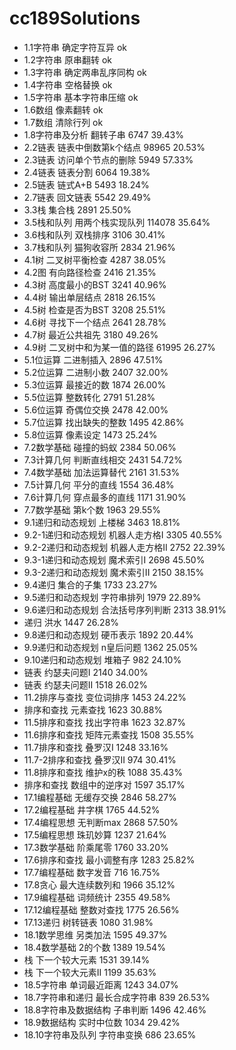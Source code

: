 # cc189Solutions

- 1.1字符串	确定字符互异 ok
- 1.2字符串	原串翻转 ok
- 1.3字符串	确定两串乱序同构 ok
- 1.4字符串	空格替换 ok
- 1.5字符串	基本字符串压缩 ok
- 1.6数组	像素翻转 ok
- 1.7数组	清除行列 ok
- 1.8字符串及分析	翻转子串	6747	39.43%
- 2.2链表	链表中倒数第k个结点	98965	20.53%
- 2.3链表	访问单个节点的删除	5949	57.33%
- 2.4链表	链表分割	6064	19.38%
- 2.5链表	链式A+B	5493	18.24%
- 2.7链表	回文链表	5542	29.49%
- 3.3栈	集合栈	2891	25.50%
- 3.5栈和队列	用两个栈实现队列	114078	35.64%
- 3.6栈和队列	双栈排序	3106	30.41%
- 3.7栈和队列	猫狗收容所	2834	21.96%
- 4.1树	二叉树平衡检查	4287	38.05%
- 4.2图	有向路径检查	2416	21.35%
- 4.3树	高度最小的BST	3241	40.96%
- 4.4树	输出单层结点	2818	26.15%
- 4.5树	检查是否为BST	3208	25.51%
- 4.6树	寻找下一个结点	2641	28.78%
- 4.7树	最近公共祖先	3180	49.26%
- 4.9树	二叉树中和为某一值的路径	61995	26.27%
- 5.1位运算	二进制插入	2896	47.51%
- 5.2位运算	二进制小数	2407	32.00%
- 5.3位运算	最接近的数	1874	26.00%
- 5.5位运算	整数转化	2791	51.28%
- 5.6位运算	奇偶位交换	2478	42.00%
- 5.7位运算	找出缺失的整数	1495	42.86%
- 5.8位运算	像素设定	1473	25.24%
- 7.2数学基础	碰撞的蚂蚁	2384	50.06%
- 7.3计算几何	判断直线相交	2431	54.72%
- 7.4数学基础	加法运算替代	2161	31.53%
- 7.5计算几何	平分的直线	1554	36.48%
- 7.6计算几何	穿点最多的直线	1171	31.90%
- 7.7数学基础	第k个数	1963	29.55%
- 9.1递归和动态规划	上楼梯	3463	18.81%
- 9.2-1递归和动态规划	机器人走方格I	3305	40.55%
- 9.2-2递归和动态规划	机器人走方格II	2752	22.39%
- 9.3-1递归和动态规划	魔术索引I	2698	45.50%
- 9.3-2递归和动态规划	魔术索引II	2150	38.15%
- 9.4递归	集合的子集	1733	23.27%
- 9.5递归和动态规划	字符串排列	1979	22.89%
- 9.6递归和动态规划	合法括号序列判断	2313	38.91%
- 递归	洪水	1447	26.28%
- 9.8递归和动态规划	硬币表示	1892	20.44%
- 9.9递归和动态规划	n皇后问题	1362	25.05%
- 9.10递归和动态规划	堆箱子	982	24.10%
- 链表	约瑟夫问题I	2140	34.00%
- 链表	约瑟夫问题II	1518	26.02%
- 11.2排序与查找	变位词排序	1453	24.22%
- 排序和查找	元素查找	1623	30.88%
- 11.5排序和查找	找出字符串	1623	32.87%
- 11.6排序和查找	矩阵元素查找	1508	35.55%
- 11.7排序和查找	叠罗汉I	1248	33.16%
- 11.7-2排序和查找	叠罗汉II	974	30.41%
- 11.8排序和查找	维护x的秩	1088	35.43%
- 排序和查找	数组中的逆序对	1597	35.17%
- 17.1编程基础	无缓存交换	2846	58.27%
- 17.2编程基础	井字棋	1765	44.52%
- 17.4编程思想	无判断max	2868	57.50%
- 17.5编程思想	珠玑妙算	1237	21.64%
- 17.3数学基础	阶乘尾零	1760	33.20%
- 17.6排序和查找	最小调整有序	1283	25.82%
- 17.7编程基础	数字发音	716	16.75%
- 17.8贪心	最大连续数列和	1966	35.12%
- 17.9编程基础	词频统计	2355	49.58%
- 17.12编程基础	整数对查找	1775	26.56%
- 17.13递归	树转链表	1080	31.98%
- 18.1数学思维	另类加法	1595	49.37%
- 18.4数学基础	2的个数	1389	19.54%
- 栈	下一个较大元素	1531	39.14%
- 栈	下一个较大元素II	1199	35.63%
- 18.5字符串	单词最近距离	1243	34.07%
- 18.7字符串和递归	最长合成字符串	839	26.53%
- 18.8字符串及数据结构	子串判断	1496	42.46%
- 18.9数据结构	实时中位数	1034	29.42%
- 18.10字符串及队列	字符串变换	686	23.65%